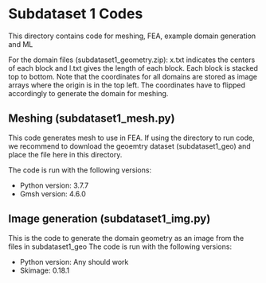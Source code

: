 # Subdataset 1 Codes

This directory contains code for meshing, FEA, example domain generation and ML

For the domain files (subdataset1_geometry.zip):
x.txt indicates the centers of each block and l.txt gives the length of each block. Each block is stacked top to bottom. Note that the coordinates for all domains are stored as image arrays where the origin is in the top left. The coordinates have to flipped accordingly to generate the domain for meshing.
## Meshing (subdataset1_mesh.py)
This code generates mesh to use in FEA. 
If using the directory to run code, we recommend to download the geoemtry dataset (subdataset1_geo) and place the file here in this directory.

The code is run with the following versions:

* Python version: 3.7.7
* Gmsh version: 4.6.0

## Image generation (subdataset1_img.py)

This is the code to generate the domain geometry as an image from the files in subdataset1_geo
The code is run with the following versions:

* Python version: Any should work
* Skimage: 0.18.1
